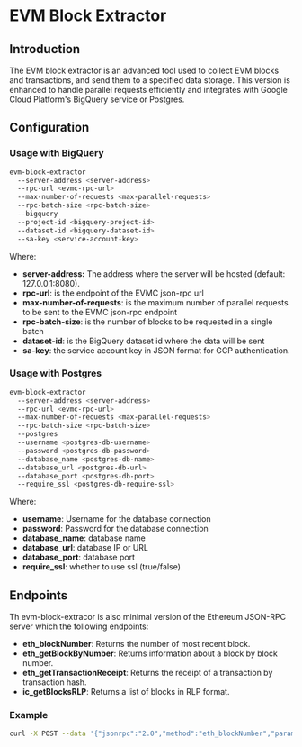 # EVM Block Extractor

## Introduction

The EVM block extractor is an advanced tool used to collect EVM blocks and transactions, and send them to a specified data storage. 
This version is enhanced to handle parallel requests efficiently and integrates with Google Cloud Platform's BigQuery service or Postgres.

## Configuration

### Usage with BigQuery

```sh
evm-block-extractor
  --server-address <server-address>
  --rpc-url <evmc-rpc-url>
  --max-number-of-requests <max-parallel-requests>
  --rpc-batch-size <rpc-batch-size>
  --bigquery
  --project-id <bigquery-project-id>
  --dataset-id <bigquery-dataset-id>
  --sa-key <service-account-key>
```

Where:

- **server-address:** The address where the server will be hosted (default: 127.0.0.1:8080).
- **rpc-url**: is the endpoint of the EVMC json-rpc url
- **max-number-of-requests**: is the maximum number of parallel requests to be sent to the EVMC json-rpc endpoint
- **rpc-batch-size**: is the number of blocks to be requested in a single batch
- **dataset-id**: is the BigQuery dataset id where the data will be sent
- **sa-key**: the service account key in JSON format for GCP authentication.


### Usage with Postgres

```sh
evm-block-extractor
  --server-address <server-address>
  --rpc-url <evmc-rpc-url>
  --max-number-of-requests <max-parallel-requests>
  --rpc-batch-size <rpc-batch-size>
  --postgres
  --username <postgres-db-username>
  --password <postgres-db-password>
  --database_name <postgres-db-name>
  --database_url <postgres-db-url>
  --database_port <postgres-db-port>
  --require_ssl <postgres-db-require-ssl>
```

Where:

- **username**: Username for the database connection
- **password**: Password for the database connection
- **database_name**: database name
- **database_url**: database IP or URL
- **database_port**: database port
- **require_ssl**: whether to use ssl (true/false)


## Endpoints

Th evm-block-extracor is also minimal version of the Ethereum JSON-RPC server which the following endpoints:

- **eth_blockNumber**: Returns the number of most recent block.
- **eth_getBlockByNumber**: Returns information about a block by block number.
- **eth_getTransactionReceipt**: Returns the receipt of a transaction by transaction hash.
- **ic_getBlocksRLP**: Returns a list of blocks in RLP format.

### Example

```sh
curl -X POST --data '{"jsonrpc":"2.0","method":"eth_blockNumber","params":[],"id":1}' http://127.0.0.1:8080
```
